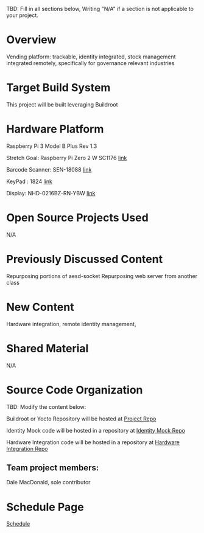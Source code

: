 TBD: Fill in all sections below, Writing "N/A" if a section is not applicable to your project.

# Overview

Vending platform: trackable, identity integrated, stock management integrated remotely, specifically for governance relevant industries


# Target Build System
This project will be built leveraging Buildroot

# Hardware Platform
Raspberry Pi 3 Model B Plus Rev 1.3

Stretch Goal: Raspberry Pi Zero 2 W SC1176 [link](https://www.digikey.com/en/products/detail/raspberry-pi/SC1176/15298147?gclsrc=aw.ds&&utm_adgroup=&utm_source=google&utm_medium=cpc&utm_campaign=PMax%20Shopping_Product_Medium%20ROAS%20Categories&utm_term=&utm_content=&utm_id=go_cmp-20223376311_adg-_ad-__dev-c_ext-_prd-15298147_sig-CjwKCAjwp8--BhBREiwAj7og18MdhbM29LcZwpWjNTiTXZhPmdGaFFPicahz__aX0MbnNa4ISJUJWRoCrpYQAvD_BwE&gad_source=1&gclid=CjwKCAjwp8--BhBREiwAj7og18MdhbM29LcZwpWjNTiTXZhPmdGaFFPicahz__aX0MbnNa4ISJUJWRoCrpYQAvD_BwE&gclsrc=aw.ds)

Barcode Scanner: SEN-18088 [link](https://www.digikey.com/en/products/detail/sparkfun-electronics/SEN-18088/14322716?gclsrc=aw.ds&&utm_adgroup=&utm_source=google&utm_medium=cpc&utm_campaign=PMax%20Shopping_Product_Low%20ROAS%20Categories&utm_term=&utm_content=&utm_id=go_cmp-20243063506_adg-_ad-__dev-c_ext-_prd-14322716_sig-CjwKCAjwp8--BhBREiwAj7og15LEvOnd4pqCTEfCy5iSgRbU25ds0fdi55EgCMySdNYmOsp0JvIW1hoC74QQAvD_BwE&gad_source=1&gclid=CjwKCAjwp8--BhBREiwAj7og15LEvOnd4pqCTEfCy5iSgRbU25ds0fdi55EgCMySdNYmOsp0JvIW1hoC74QQAvD_BwE&gclsrc=aw.ds)

KeyPad : 1824 [link](https://www.digikey.com/en/products/detail/adafruit-industries-llc/1824/7244947)

Display: NHD-0216BZ-RN-YBW [link](https://www.digikey.com/en/products/detail/newhaven-display-intl/NHD-0216BZ-RN-YBW/1701194?_gl=1*u09laz*_up*MQ..*_gs*MQ..&gclid=CjwKCAjwp8--BhBREiwAj7og15LEvOnd4pqCTEfCy5iSgRbU25ds0fdi55EgCMySdNYmOsp0JvIW1hoC74QQAvD_BwE&gclsrc=aw.ds)



# Open Source Projects Used
N/A

# Previously Discussed Content
Repurposing portions of aesd-socket 
Repurposing web server from another class

# New Content
Hardware integration, remote identity management, 

# Shared Material
N/A

# Source Code Organization
TBD: Modify the content below:

Buildroot or Yocto Repository will be hosted at [Project Repo](https://github.com/ldmacdonald/ECEA-5307_Projects)

Identity Mock code will be hosted in a repository at [Identity Mock Repo](https://github.com/ldmacdonald/ECEA-5307_Projects](https://github.com/ldmacdonald/ECEA-5307-Identity-Mock))

Hardware Integration code will be hosted in a repository at [Hardware Integration Repo](https://github.com/ldmacdonald/ECEA-5307-Hardware_Integration)

## Team project members:

Dale MacDonald, sole contributor

# Schedule Page
[Schedule](./Schedule.md)
